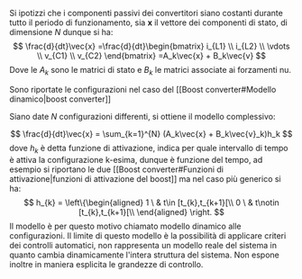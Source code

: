 Si ipotizzi che i componenti passivi dei convertitori siano costanti durante tutto il periodo di funzionamento, sia **x** il vettore dei componenti di stato, di dimensione *N* dunque si ha:
$$
\frac{d}{dt}\vec{x} =\frac{d}{dt}\begin{bmatrix} i_{L1} \\ i_{L2} \\ \vdots \\ v_{C1} \\ v_{C2} \end{bmatrix} =A_k\vec{x} + B_k\vec{v}
$$
Dove le $A_k$ sono le matrici di stato e $B_k$ le matrici associate ai forzamenti nu.

Sono riportate le configurazioni nel caso del [[Boost converter#Modello dinamico|boost converter]] 

Siano date *N* configurazioni differenti, si ottiene il modello complessivo:

$$
\frac{d}{dt}\vec{x} = \sum_{k=1}^{N} (A_k\vec{x} + B_k\vec{v}_k)h_k
$$
dove $h_k$ è detta funzione di attivazione, indica per quale intervallo di tempo è attiva la configurazione k-esima, dunque è funzione del tempo, ad esempio si riportano le due [[Boost converter#Funzioni di attivazione|funzioni di attivazione del boost]] ma nel caso più generico si ha:
$$
h_{k} = \left\{\begin{aligned}
1 \ & t\in [t_{k},t_{k+1}[\\
0 \ & t\notin [t_{k},t_{k+1}[\\
\end{aligned}
\right.
$$
Il modello è per questo motivo chiamato modello dinamico alle configurazioni.
Il limite di questo modello è la possibilità di applicare criteri dei controlli automatici, non rappresenta un modello reale del sistema in quanto cambia dinamicamente l'intera struttura del sistema. Non espone inoltre in maniera esplicita le grandezze di controllo.

